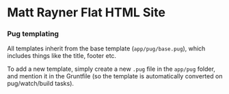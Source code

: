 # Matt Rayner Flat HTML Site


### Pug templating

All templates inherit from the base template (`app/pug/base.pug`), which includes things like the title, footer etc.

To add a new template, simply create a new `.pug` file in the `app/pug` folder, and mention it in the Gruntfile (so the template is automatically converted on pug/watch/build tasks).